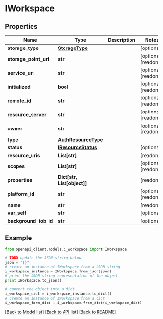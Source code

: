 # IWorkspace


## Properties

Name | Type | Description | Notes
------------ | ------------- | ------------- | -------------
**storage_type** | [**StorageType**](StorageType.md) |  | [optional] 
**storage_point_uri** | **str** |  | [optional] [readonly] 
**service_uri** | **str** |  | [optional] [readonly] 
**initialized** | **bool** |  | [optional] [readonly] 
**remote_id** | **str** |  | [optional] [readonly] 
**resource_server** | **str** |  | [optional] [readonly] 
**owner** | **str** |  | [optional] [readonly] 
**type** | [**AuthResourceType**](AuthResourceType.md) |  | 
**status** | [**IResourceStatus**](IResourceStatus.md) |  | [optional] 
**resource_uris** | **List[str]** |  | [readonly] 
**scopes** | **List[str]** |  | [optional] [readonly] 
**properties** | **Dict[str, List[object]]** |  | [readonly] 
**platform_id** | **str** |  | [optional] [readonly] 
**name** | **str** |  | [readonly] 
**var_self** | **str** |  | [optional] 
**background_job_id** | **str** |  | [optional] 

## Example

```python
from openapi_client.models.i_workspace import IWorkspace

# TODO update the JSON string below
json = "{}"
# create an instance of IWorkspace from a JSON string
i_workspace_instance = IWorkspace.from_json(json)
# print the JSON string representation of the object
print IWorkspace.to_json()

# convert the object into a dict
i_workspace_dict = i_workspace_instance.to_dict()
# create an instance of IWorkspace from a dict
i_workspace_form_dict = i_workspace.from_dict(i_workspace_dict)
```
[[Back to Model list]](../README.md#documentation-for-models) [[Back to API list]](../README.md#documentation-for-api-endpoints) [[Back to README]](../README.md)


